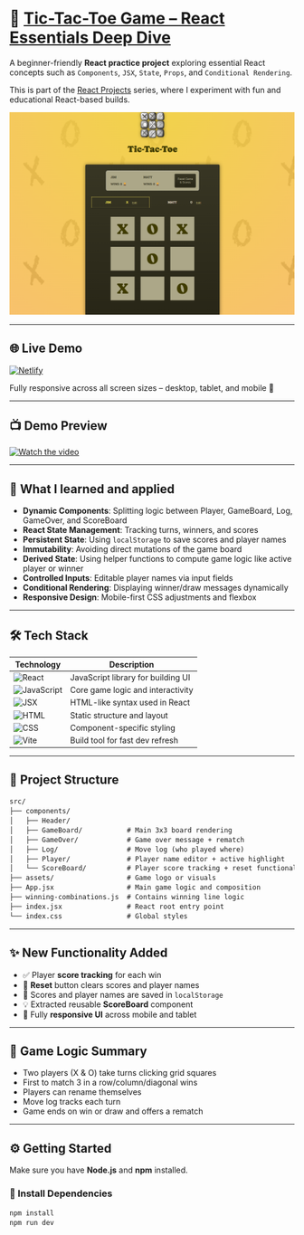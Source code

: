# 🎯 [Tic-Tac-Toe Game – React Essentials Deep Dive](https://tic-tac-toe-albadarin.netlify.app/)

A beginner-friendly **React practice project** exploring essential React concepts such as `Components`, `JSX`, `State`, `Props`, and `Conditional Rendering`.

This is part of the [React Projects](https://github.com/al-badarin/React-Projects) series, where I experiment with fun and educational React-based builds.

![Tic Tac Toe Preview](./preview.png)

---

## 🌐 Live Demo

[![Netlify](https://img.shields.io/badge/Live%20Site-Click%20Here-brightgreen?style=for-the-badge&logo=netlify)](https://tic-tac-toe-albadarin.netlify.app/)

Fully responsive across all screen sizes – desktop, tablet, and mobile 📱

---

## 📺 Demo Preview

[![Watch the video](https://img.shields.io/badge/▶️-Click%20to%20Watch%20Demo-purple?style=for-the-badge&logo=youtube)](https://youtu.be/359xwTNpSu0)

---

## 🧠 What I learned and applied

- **Dynamic Components**: Splitting logic between Player, GameBoard, Log, GameOver, and ScoreBoard
- **React State Management**: Tracking turns, winners, and scores
- **Persistent State**: Using `localStorage` to save scores and player names
- **Immutability**: Avoiding direct mutations of the game board
- **Derived State**: Using helper functions to compute game logic like active player or winner
- **Controlled Inputs**: Editable player names via input fields
- **Conditional Rendering**: Displaying winner/draw messages dynamically
- **Responsive Design**: Mobile-first CSS adjustments and flexbox

---

## 🛠 Tech Stack

| Technology                                                                        | Description                        |
| --------------------------------------------------------------------------------- | ---------------------------------- |
| ![React](https://img.shields.io/badge/React-2025-blue?logo=react)                 | JavaScript library for building UI |
| ![JavaScript](https://img.shields.io/badge/JavaScript-ES6-yellow?logo=javascript) | Core game logic and interactivity  |
| ![JSX](https://img.shields.io/badge/JSX-HTML--in--JS-blueviolet?logo=html5)       | HTML-like syntax used in React     |
| ![HTML](https://img.shields.io/badge/HTML-Markup-orange?logo=html5)               | Static structure and layout        |
| ![CSS](https://img.shields.io/badge/CSS-Modules-blue?logo=css3)                   | Component-specific styling         |
| ![Vite](https://img.shields.io/badge/Vite-Bundler-646cff?logo=vite)               | Build tool for fast dev refresh    |

---

## 📁 Project Structure

```txt
src/
├── components/
│   ├── Header/  
│   ├── GameBoard/           # Main 3x3 board rendering
│   ├── GameOver/            # Game over message + rematch
│   ├── Log/                 # Move log (who played where)
│   ├── Player/              # Player name editor + active highlight
│   └── ScoreBoard/          # Player score tracking + reset functionality
├── assets/                  # Game logo or visuals
├── App.jsx                  # Main game logic and composition
├── winning-combinations.js  # Contains winning line logic
├── index.jsx                # React root entry point
└── index.css                # Global styles
```

---

## ✨ New Functionality Added

- ✅ Player **score tracking** for each win
- 🔁 **Reset** button clears scores and player names
- 💾 Scores and player names are saved in `localStorage`
- 💡 Extracted reusable **ScoreBoard** component
- 📱 Fully **responsive UI** across mobile and tablet

---

## 🧩 Game Logic Summary

- Two players (X & O) take turns clicking grid squares
- First to match 3 in a row/column/diagonal wins
- Players can rename themselves
- Move log tracks each turn
- Game ends on win or draw and offers a rematch

---

## ⚙️ Getting Started

Make sure you have **Node.js** and **npm** installed.

### 🧪 Install Dependencies

```bash
npm install
npm run dev
```